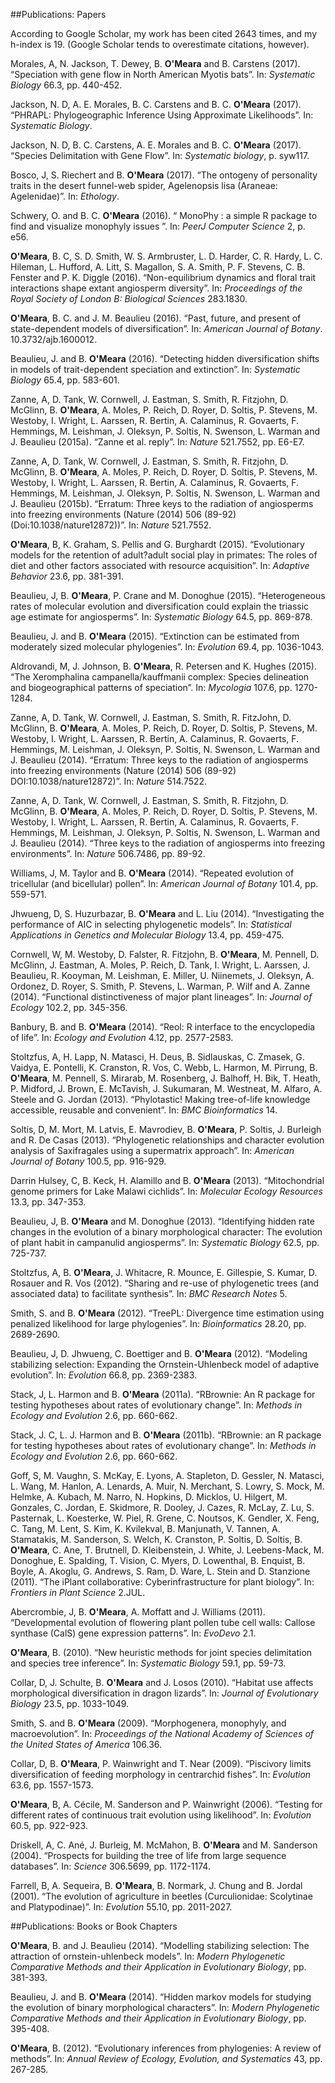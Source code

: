 

##Publications: Papers


According to Google Scholar, my work has been cited 2643 times, and my h-index is 19. (Google Scholar tends to overestimate citations, however).



Morales, A, N. Jackson, T. Dewey, B. **O'Meara** and B. Carstens (2017).
“Speciation with gene flow in North American Myotis bats”. In:
_Systematic Biology_ 66.3, pp. 440-452.

Jackson, N. D, A. E. Morales, B. C. Carstens and B. C. **O'Meara** (2017).
“PHRAPL: Phylogeographic Inference Using Approximate Likelihoods”. In:
_Systematic Biology_.

Jackson, N. D, B. C. Carstens, A. E. Morales and B. C. **O'Meara** (2017).
“Species Delimitation with Gene Flow”. In: _Systematic biology_, p.
syw117.

Bosco, J, S. Riechert and B. **O'Meara** (2017). “The ontogeny of
personality traits in the desert funnel-web spider, Agelenopsis lisa
(Araneae: Agelenidae)”. In: _Ethology_.

Schwery, O. and B. C. **O'Meara** (2016). “ MonoPhy : a simple R package to
find and visualize monophyly issues ”. In: _PeerJ Computer Science_ 2,
p. e56.

**O'Meara**, B. C, S. D. Smith, W. S. Armbruster, L. D. Harder, C. R.
Hardy, L. C. Hileman, L. Hufford, A. Litt, S. Magallon, S. A. Smith, P.
F. Stevens, C. B. Fenster and P. K. Diggle (2016). “Non-equilibrium
dynamics and floral trait interactions shape extant angiosperm
diversity”. In: _Proceedings of the Royal Society of London B:
Biological Sciences_ 283.1830.

**O'Meara**, B. C. and J. M. Beaulieu (2016). “Past, future, and present of
state-dependent models of diversification”. In: _American Journal of
Botany_. 10.3732/ajb.1600012.

Beaulieu, J. and B. **O'Meara** (2016). “Detecting hidden diversification
shifts in models of trait-dependent speciation and extinction”. In:
_Systematic Biology_ 65.4, pp. 583-601.

Zanne, A, D. Tank, W. Cornwell, J. Eastman, S. Smith, R. Fitzjohn, D.
McGlinn, B. **O'Meara**, A. Moles, P. Reich, D. Royer, D. Soltis, P.
Stevens, M. Westoby, I. Wright, L. Aarssen, R. Bertin, A. Calaminus, R.
Govaerts, F. Hemmings, M. Leishman, J. Oleksyn, P. Soltis, N. Swenson,
L. Warman and J. Beaulieu (2015a). “Zanne et al. reply”. In: _Nature_
521.7552, pp. E6-E7.

Zanne, A, D. Tank, W. Cornwell, J. Eastman, S. Smith, R. Fitzjohn, D.
McGlinn, B. **O'Meara**, A. Moles, P. Reich, D. Royer, D. Soltis, P.
Stevens, M. Westoby, I. Wright, L. Aarssen, R. Bertin, A. Calaminus, R.
Govaerts, F. Hemmings, M. Leishman, J. Oleksyn, P. Soltis, N. Swenson,
L. Warman and J. Beaulieu (2015b). “Erratum: Three keys to the
radiation of angiosperms into freezing environments (Nature (2014) 506
(89-92) (Doi:10.1038/nature12872))”. In: _Nature_ 521.7552.

**O'Meara**, B, K. Graham, S. Pellis and G. Burghardt (2015). “Evolutionary
models for the retention of adult?adult social play in primates: The
roles of diet and other factors associated with resource acquisition”.
In: _Adaptive Behavior_ 23.6, pp. 381-391.

Beaulieu, J, B. **O'Meara**, P. Crane and M. Donoghue (2015).
“Heterogeneous rates of molecular evolution and diversification could
explain the triassic age estimate for angiosperms”. In: _Systematic
Biology_ 64.5, pp. 869-878.

Beaulieu, J. and B. **O'Meara** (2015). “Extinction can be estimated from
moderately sized molecular phylogenies”. In: _Evolution_ 69.4, pp.
1036-1043.

Aldrovandi, M, J. Johnson, B. **O'Meara**, R. Petersen and K. Hughes
(2015). “The Xeromphalina campanella/kauffmanii complex: Species
delineation and biogeographical patterns of speciation”. In:
_Mycologia_ 107.6, pp. 1270-1284.

Zanne, A, D. Tank, W. Cornwell, J. Eastman, S. Smith, R. FitzJohn, D.
McGlinn, B. **O'Meara**, A. Moles, P. Reich, D. Royer, D. Soltis, P.
Stevens, M. Westoby, I. Wright, L. Aarssen, R. Bertin, A. Calaminus, R.
Govaerts, F. Hemmings, M. Leishman, J. Oleksyn, P. Soltis, N. Swenson,
L. Warman and J. Beaulieu (2014). “Erratum: Three keys to the radiation
of angiosperms into freezing environments (Nature (2014) 506 (89-92)
DOI:10.1038/nature12872)”. In: _Nature_ 514.7522.

Zanne, A, D. Tank, W. Cornwell, J. Eastman, S. Smith, R. Fitzjohn, D.
McGlinn, B. **O'Meara**, A. Moles, P. Reich, D. Royer, D. Soltis, P.
Stevens, M. Westoby, I. Wright, L. Aarssen, R. Bertin, A. Calaminus, R.
Govaerts, F. Hemmings, M. Leishman, J. Oleksyn, P. Soltis, N. Swenson,
L. Warman and J. Beaulieu (2014). “Three keys to the radiation of
angiosperms into freezing environments”. In: _Nature_ 506.7486, pp.
89-92.

Williams, J, M. Taylor and B. **O'Meara** (2014). “Repeated evolution of
tricellular (and bicellular) pollen”. In: _American Journal of Botany_
101.4, pp. 559-571.

Jhwueng, D, S. Huzurbazar, B. **O'Meara** and L. Liu (2014). “Investigating
the performance of AIC in selecting phylogenetic models”. In:
_Statistical Applications in Genetics and Molecular Biology_ 13.4, pp.
459-475.

Cornwell, W, M. Westoby, D. Falster, R. Fitzjohn, B. **O'Meara**, M.
Pennell, D. McGlinn, J. Eastman, A. Moles, P. Reich, D. Tank, I.
Wright, L. Aarssen, J. Beaulieu, R. Kooyman, M. Leishman, E. Miller, U.
Niinemets, J. Oleksyn, A. Ordonez, D. Royer, S. Smith, P. Stevens, L.
Warman, P. Wilf and A. Zanne (2014). “Functional distinctiveness of
major plant lineages”. In: _Journal of Ecology_ 102.2, pp. 345-356.

Banbury, B. and B. **O'Meara** (2014). “Reol: R interface to the
encyclopedia of life”. In: _Ecology and Evolution_ 4.12, pp. 2577-2583.

Stoltzfus, A, H. Lapp, N. Matasci, H. Deus, B. Sidlauskas, C. Zmasek,
G. Vaidya, E. Pontelli, K. Cranston, R. Vos, C. Webb, L. Harmon, M.
Pirrung, B. **O'Meara**, M. Pennell, S. Mirarab, M. Rosenberg, J. Balhoff,
H. Bik, T. Heath, P. Midford, J. Brown, E. McTavish, J. Sukumaran, M.
Westneat, M. Alfaro, A. Steele and G. Jordan (2013). “Phylotastic!
Making tree-of-life knowledge accessible, reusable and convenient”. In:
_BMC Bioinformatics_ 14.

Soltis, D, M. Mort, M. Latvis, E. Mavrodiev, B. **O'Meara**, P. Soltis, J.
Burleigh and R. De Casas (2013). “Phylogenetic relationships and
character evolution analysis of Saxifragales using a supermatrix
approach”. In: _American Journal of Botany_ 100.5, pp. 916-929.

Darrin Hulsey, C, B. Keck, H. Alamillo and B. **O'Meara** (2013).
“Mitochondrial genome primers for Lake Malawi cichlids”. In: _Molecular
Ecology Resources_ 13.3, pp. 347-353.

Beaulieu, J, B. **O'Meara** and M. Donoghue (2013). “Identifying hidden
rate changes in the evolution of a binary morphological character: The
evolution of plant habit in campanulid angiosperms”. In: _Systematic
Biology_ 62.5, pp. 725-737.

Stoltzfus, A, B. **O'Meara**, J. Whitacre, R. Mounce, E. Gillespie, S.
Kumar, D. Rosauer and R. Vos (2012). “Sharing and re-use of
phylogenetic trees (and associated data) to facilitate synthesis”. In:
_BMC Research Notes_ 5.

Smith, S. and B. **O'Meara** (2012). “TreePL: Divergence time estimation
using penalized likelihood for large phylogenies”. In: _Bioinformatics_
28.20, pp. 2689-2690.

Beaulieu, J, D. Jhwueng, C. Boettiger and B. **O'Meara** (2012). “Modeling
stabilizing selection: Expanding the Ornstein-Uhlenbeck model of
adaptive evolution”. In: _Evolution_ 66.8, pp. 2369-2383.

Stack, J, L. Harmon and B. **O'Meara** (2011a). “RBrownie: An R package for
testing hypotheses about rates of evolutionary change”. In: _Methods in
Ecology and Evolution_ 2.6, pp. 660-662.

Stack, J. C, L. J. Harmon and B. **O'Meara** (2011b). “RBrownie: an R
package for testing hypotheses about rates of evolutionary change”. In:
_Methods in Ecology and Evolution_ 2.6, pp. 660-662.

Goff, S, M. Vaughn, S. McKay, E. Lyons, A. Stapleton, D. Gessler, N.
Matasci, L. Wang, M. Hanlon, A. Lenards, A. Muir, N. Merchant, S.
Lowry, S. Mock, M. Helmke, A. Kubach, M. Narro, N. Hopkins, D. Micklos,
U. Hilgert, M. Gonzales, C. Jordan, E. Skidmore, R. Dooley, J. Cazes,
R. McLay, Z. Lu, S. Pasternak, L. Koesterke, W. Piel, R. Grene, C.
Noutsos, K. Gendler, X. Feng, C. Tang, M. Lent, S. Kim, K. Kvilekval,
B. Manjunath, V. Tannen, A. Stamatakis, M. Sanderson, S. Welch, K.
Cranston, P. Soltis, D. Soltis, B. **O'Meara**, C. Ane, T. Brutnell, D.
Kleibenstein, J. White, J. Leebens-Mack, M. Donoghue, E. Spalding, T.
Vision, C. Myers, D. Lowenthal, B. Enquist, B. Boyle, A. Akoglu, G.
Andrews, S. Ram, D. Ware, L. Stein and D. Stanzione (2011). “The iPlant
collaborative: Cyberinfrastructure for plant biology”. In: _Frontiers
in Plant Science_ 2.JUL.

Abercrombie, J, B. **O'Meara**, A. Moffatt and J. Williams (2011).
“Developmental evolution of flowering plant pollen tube cell walls:
Callose synthase (CalS) gene expression patterns”. In: _EvoDevo_ 2.1.

**O'Meara**, B. (2010). “New heuristic methods for joint species
delimitation and species tree inference”. In: _Systematic Biology_
59.1, pp. 59-73.

Collar, D, J. Schulte, B. **O'Meara** and J. Losos (2010). “Habitat use
affects morphological diversification in dragon lizards”. In: _Journal
of Evolutionary Biology_ 23.5, pp. 1033-1049.

Smith, S. and B. **O'Meara** (2009). “Morphogenera, monophyly, and
macroevolution”. In: _Proceedings of the National Academy of Sciences
of the United States of America_ 106.36.

Collar, D, B. **O'Meara**, P. Wainwright and T. Near (2009). “Piscivory
limits diversification of feeding morphology in centrarchid fishes”.
In: _Evolution_ 63.6, pp. 1557-1573.

**O'Meara**, B, A. Cécile, M. Sanderson and P. Wainwright (2006). “Testing
for different rates of continuous trait evolution using likelihood”.
In: _Evolution_ 60.5, pp. 922-923.

Driskell, A, C. Ané, J. Burleig, M. McMahon, B. **O'Meara** and M.
Sanderson (2004). “Prospects for building the tree of life from large
sequence databases”. In: _Science_ 306.5699, pp. 1172-1174.

Farrell, B, A. Sequeira, B. **O'Meara**, B. Normark, J. Chung and B. Jordal
(2001). “The evolution of agriculture in beetles (Curculionidae:
Scolytinae and Platypodinae)”. In: _Evolution_ 55.10, pp. 2011-2027.


##Publications: Books or Book Chapters

**O'Meara**, B. and J. Beaulieu (2014). “Modelling stabilizing selection:
The attraction of ornstein-uhlenbeck models”. In: _Modern Phylogenetic
Comparative Methods and their Application in Evolutionary Biology_, pp.
381-393.

Beaulieu, J. and B. **O'Meara** (2014). “Hidden markov models for studying
the evolution of binary morphological characters”. In: _Modern
Phylogenetic Comparative Methods and their Application in Evolutionary
Biology_, pp. 395-408.

**O'Meara**, B. (2012). “Evolutionary inferences from phylogenies: A review
of methods”. In: _Annual Review of Ecology, Evolution, and Systematics_
43, pp. 267-285.
